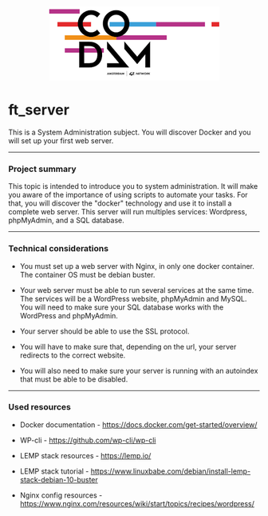 <p align="center">
  <img src="https://github.com/rbakker96/images/blob/master/codam_logo.png">
</p>

# ft_server 
This is a System Administration subject. You will discover Docker and you will set up your first web server.

---

### Project summary

This topic is intended to introduce you to system administration. It will make you aware
of the importance of using scripts to automate your tasks. For that, you will discover
the "docker" technology and use it to install a complete web server. This server will run
multiples services: Wordpress, phpMyAdmin, and a SQL database.

---

### Technical considerations

- You must set up a web server with Nginx, in only one docker container. The container OS must be debian buster.

- Your web server must be able to run several services at the same time. The services will be a WordPress website, phpMyAdmin and MySQL. You will need to make sure your SQL database works with the WordPress and phpMyAdmin.

- Your server should be able to use the SSL protocol.

- You will have to make sure that, depending on the url, your server redirects to the correct website.

- You will also need to make sure your server is running with an autoindex that must be able to be disabled.

---

### Used resources

- Docker documentation - https://docs.docker.com/get-started/overview/

- WP-cli - https://github.com/wp-cli/wp-cli

- LEMP stack resources - https://lemp.io/

- LEMP stack tutorial - https://www.linuxbabe.com/debian/install-lemp-stack-debian-10-buster

- Nginx config resources - https://www.nginx.com/resources/wiki/start/topics/recipes/wordpress/
